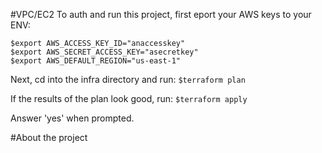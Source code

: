 #VPC/EC2
To auth and run this project, first eport your AWS keys to your ENV:
```
$export AWS_ACCESS_KEY_ID="anaccesskey"
$export AWS_SECRET_ACCESS_KEY="asecretkey"
$export AWS_DEFAULT_REGION="us-east-1"
```

Next, cd into the infra directory and run: 
`$terraform plan`

If the results of the plan look good, run: 
`$terraform apply`

Answer 'yes' when prompted.

#About the project
